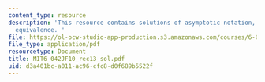 ```yaml
---
content_type: resource
description: 'This resource contains solutions of asymptotic notation, asymptotic
  equivalence. '
file: https://ol-ocw-studio-app-production.s3.amazonaws.com/courses/6-042j-mathematics-for-computer-science-fall-2010/d3a401bca011ac96cfc8d0f689b5522f_MIT6_042JF10_rec13_sol.pdf
file_type: application/pdf
resourcetype: Document
title: MIT6_042JF10_rec13_sol.pdf
uid: d3a401bc-a011-ac96-cfc8-d0f689b5522f
---
```

